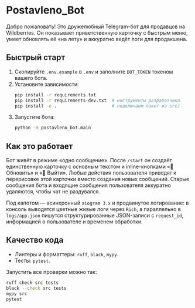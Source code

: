 # Postavleno_Bot

Добро пожаловать! Это дружелюбный Telegram-бот для продавцов на Wildberries. Он показывает приветственную карточку с быстрым меню, умеет обновлять её «на лету» и аккуратно ведёт логи для продакшена.

## Быстрый старт

1. Скопируйте `.env.example` в `.env` и заполните `BOT_TOKEN` токеном вашего бота.
2. Установите зависимости:
   ```bash
   pip install -r requirements.txt
   pip install -r requirements-dev.txt  # инструменты разработчика
   pip install -e .                     # подключаем пакет из src/
   ```
3. Запустите бота:
   ```bash
   python -m postavleno_bot.main
   ```

## Как это работает

Бот живёт в режиме «одно сообщение». После `/start` он создаёт единственную карточку с основным текстом и inline-кнопками «🔄 Обновить» и «🚪 Выйти». Любые действия пользователя приводят к перерисовке этой карточки вместо создания новых сообщений. Старые сообщения бота и входящие сообщения пользователя аккуратно удаляются, чтобы чат не раздувался.

Под капотом — асинхронный `aiogram 3.x` и продвинутое логирование: в консоль выводятся цветные живые логи через `Rich`, а параллельно в `logs/app.json` пишутся структурированные JSON-записи с `request_id`, информацией о пользователе и временем обработки.

## Качество кода

* Линтеры и форматтеры: `ruff`, `black`, `mypy`.
* Тесты: `pytest`.

Запустить все проверки можно так:
```bash
ruff check src tests
black --check src tests
mypy src
pytest
```
